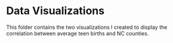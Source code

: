 # Data Visualizations

This folder contains the two visualizations I created to display the correlation between average teen births and NC counties.

